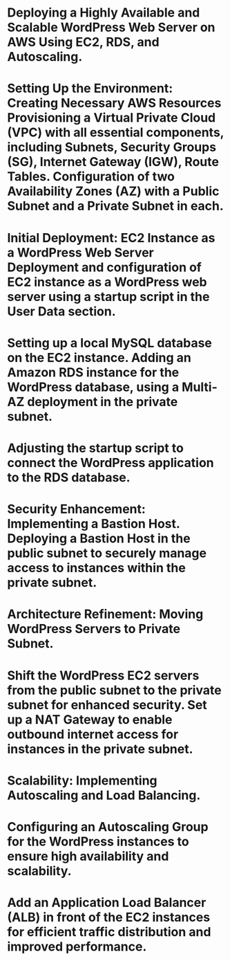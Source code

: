# Deploying a Highly Available and Scalable WordPress Web Server on AWS Using EC2, RDS, and Autoscaling. 
# Setting Up the Environment: Creating Necessary AWS Resources Provisioning a Virtual Private Cloud (VPC) with all essential components, including Subnets, Security Groups (SG), Internet Gateway (IGW), Route Tables. Configuration of two Availability Zones (AZ) with a Public Subnet and a Private Subnet in each. 
# Initial Deployment: EC2 Instance as a WordPress Web Server Deployment and configuration of EC2 instance as a WordPress web server using a startup script in the User Data section. 
# Setting up a local MySQL database on the EC2 instance. Adding an Amazon RDS instance for the WordPress database, using a Multi-AZ deployment in the private subnet. 
# Adjusting the startup script to connect the WordPress application to the RDS database. 
# Security Enhancement: Implementing a Bastion Host. Deploying a Bastion Host in the public subnet to securely manage access to instances within the private subnet. 
# Architecture Refinement: Moving WordPress Servers to Private Subnet. 
# Shift the WordPress EC2 servers from the public subnet to the private subnet for enhanced security. Set up a NAT Gateway to enable outbound internet access for instances in the private subnet. 
# Scalability: Implementing Autoscaling and Load Balancing. 
# Configuring an Autoscaling Group for the WordPress instances to ensure high availability and scalability. 
# Add an Application Load Balancer (ALB) in front of the EC2 instances for efficient traffic distribution and improved performance.
